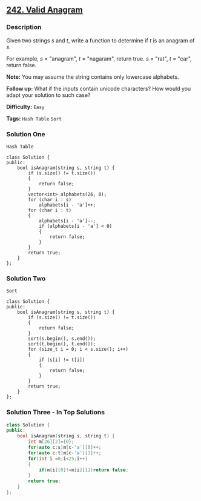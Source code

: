 ## [242. Valid Anagram](https://leetcode.com/problems/valid-anagram/tabs/description)

### Description

Given two strings _s_ and _t_, write a function to determine if _t_ is an anagram of _s_.

For example,
_s_ = "anagram", _t_ = "nagaram", return true.
_s_ = "rat", _t_ = "car", return false.

**Note:**
You may assume the string contains only lowercase alphabets.

**Follow up:**
What if the inputs contain unicode characters? How would you adapt your solution to such case?

**Difficulty:** `Easy`

**Tags:** `Hash Table` `Sort`

### Solution One

`Hash Table`

```
class Solution {
public:
    bool isAnagram(string s, string t) {
        if (s.size() != t.size())
        {
            return false;
        }
        vector<int> alphabets(26, 0);
        for (char i : s)
            alphabets[i - 'a']++;
        for (char i : t)
        {
            alphabets[i - 'a']--;
            if (alphabets[i - 'a'] < 0)
            {
                return false;
            }
        }
        return true;
    }
};
```

### Solution Two

`Sort`

```
class Solution {
public:
    bool isAnagram(string s, string t) {
        if (s.size() != t.size())
        {
            return false;
        }
        sort(s.begin(), s.end());
        sort(t.begin(), t.end());
        for (size_t i = 0; i < s.size(); i++)
        {
            if (s[i] != t[i])
            {
                return false;
            }
        }
        return true;
    }
};
```

### Solution Three - In Top Solutions

```c++
class Solution {
public:
    bool isAnagram(string s, string t) {
        int m[26][2]={0};
        for(auto c:s)m[c-'a'][0]++;
        for(auto c:t)m[c-'a'][1]++;
        for(int i =0;i<25;i++)
        {
            if(m[i][0]!=m[i][1])return false;
        }
        return true;
    }
};
```
